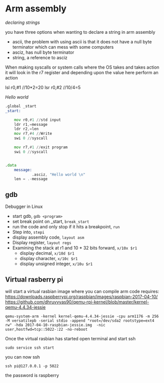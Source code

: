 # Arm assembly


*declaring strings*

you have three options when wanting to declare a string in arm assembly

- ascii, the problem with using ascii is that it does not have a null byte terminator which can mess with some computers
- asciz, has null byte terminator
- string, a reference to asciz

When making syscalls or system calls where the OS takes and takes action it will look in the r7 register and depending upon the value here perform an action


lsl r0,#1 //10*2=20
lsr r0,#2 //10/4=5

*Hello world*

````asm
.global _start
_start:

    mov r0,#1 //std input
    ldr r1,=message
    ldr r2,=len
    mov r7,#4 //Write
    swi 0 //syscall

    mov r7,#1 //exit program
    swi 0 //syscall


.data
    message:
            .asciz, "Hello world \n"
    len = .-message
````

## gdb

Debugger in Linux

- start gdb, `gdb <program>`
- set break point on _start, `break_start`
- run the code and only stop if it hits a breakpoint, `run`
- Step into, `stepi`
- display assembly code, `layout asm`
- Display register, `layout regs`
- Examining the stack at r1 and 10 * 32 bits forward, `x/10x $r1`
    - display decimal, `x/10d $r1`
    - display character, `x/10c $r1`
    - display unsigned integer, `x/10u $r1`


## Virtual rasberry pi

will start a virtual rasbian image where you can compile arm code requires:
https://downloads.raspberrypi.org/raspbian/images/raspbian-2017-04-10/
https://github.com/dhruvvyas90/qemu-rpi-kernel/blob/master/kernel-qemu-4.4.34-jessie


````
qemu-system-arm -kernel kernel-qemu-4.4.34-jessie -cpu arm1176 -m 256 -M versatilepb -serial stdio -append "root=/dev/sda2 rootstype=ext4 rw" -hda 2017-04-10-raspbian-jessie.img  -nic user,hostfwd=tcp::5022-:22 -no-reboot
````

Once the virtual rasbian has started open terminal and start ssh
````
sudo service ssh start
````

you can now ssh
````
ssh pi@127.0.0.1 -p 5022
````

the password is raspberry